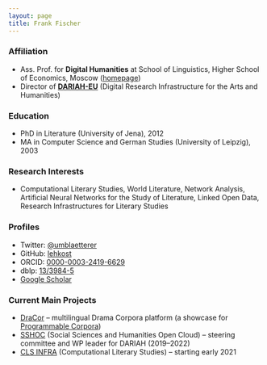 ```yaml
---
layout: page
title: Frank Fischer
---
```


### Affiliation
* Ass. Prof. for **Digital Humanities** at School of Linguistics, Higher School of Economics, Moscow ([homepage](https://www.hse.ru/en/org/persons/182492735))
* Director of **[DARIAH-EU](https://www.dariah.eu/)** (Digital Research Infrastructure for the Arts and Humanities)

### Education
* PhD in Literature (University of Jena), 2012
* MA in Computer Science and German Studies (University of Leipzig), 2003

### Research Interests
* Computational Literary Studies, World Literature, Network Analysis, Artificial Neural Networks for the Study of Literature, Linked Open Data, Research Infrastructures for Literary Studies

### Profiles
* Twitter: [@umblaetterer](https://twitter.com/umblaetterer)
* GitHub: [lehkost](https://github.com/lehkost)
* ORCID: [0000-0003-2419-6629](https://orcid.org/0000-0003-2419-6629)
* dblp: [13/3984-5](https://dblp.org/pid/13/3984-5)
* [Google Scholar](https://scholar.google.com/citations?user=Rr4N3OwAAAAJ)

### Current Main Projects
* [DraCor](https://dracor.org/) – multilingual Drama Corpora platform (a showcase for [Programmable Corpora](https://doi.org/10.5281/zenodo.4284002))
* [SSHOC](https://www.sshopencloud.eu/) (Social Sciences and Humanities Open Cloud) – steering committee and WP leader for DARIAH (2019–2022)
* [CLS INFRA](https://twitter.com/jedmond36/status/1328021465774567426) (Computational Literary Studies) – starting early 2021
